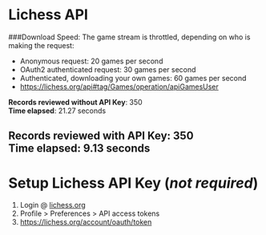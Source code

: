 # Lichess API

###Download Speed:
The game stream is throttled, depending on who is making the request:

- Anonymous request: 20 games per second
- OAuth2 authenticated request: 30 games per second
- Authenticated, downloading your own games: 60 games per second
- https://lichess.org/api#tag/Games/operation/apiGamesUser

**Records reviewed without API Key**: 350 <br> 
**Time elapsed**: 21.27 seconds

**Records reviewed with API Key**: 350 <br>
**Time elapsed**: 9.13 seconds
---

# Setup Lichess API Key (_not required_)
1. Login @ [lichess.org]()
2. Profile > Preferences > API access tokens
3. https://lichess.org/account/oauth/token

